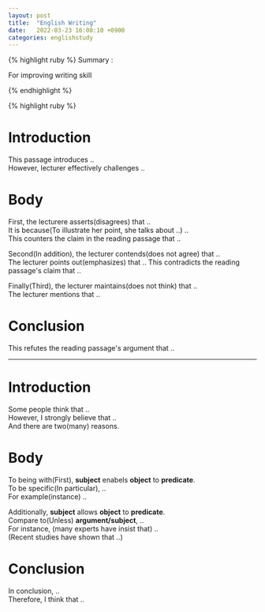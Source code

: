 ```yaml
---
layout: post
title:  "English Writing"
date:   2022-03-23 16:08:10 +0900
categories: englishstudy
---
```


{% highlight ruby %}
Summary :

For improving writing skill  

{% endhighlight %}



{% highlight ruby %}

# Introduction
This passage introduces ..  
However, lecturer effectively challenges ..  


# Body
First, the lecturere asserts(disagrees) that ..  
It is because(To illustrate her point, she talks about ..) ..  
This counters the claim in the reading passage that ..  


Second(In addition), the lecturer contends(does not agree) that ..  
The lecturer points out(emphasizes) that ..
This contradicts the reading passage's claim that ..  


Finally(Third), the lecturer maintains(does not think) that ..  
The lecturer mentions that ..  


# Conclusion
This refutes the reading passage's argument that ..  


---------------------------------------------------------------------------
# Introduction
Some people think that ..  
However, I strongly believe that ..  
And there are two(many) reasons.  


# Body  
To being with(First), **subject** enabels **object** to **predicate**.  
To be specific(In particular), ..  
For example(instance) ..  


Additionally, **subject** allows **object** to **predicate**.  
Compare to(Unless) **argument/subject**, ..  
For instance, (many experts have insist that) ..  
(Recent studies have shown that ..)  


# Conclusion  
In conclusion, ..  
Therefore, I think that ..  


